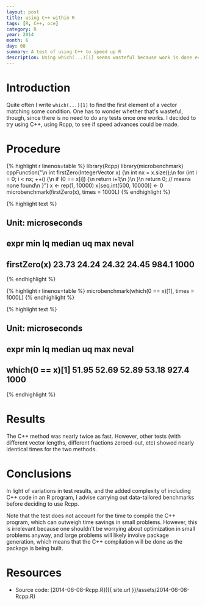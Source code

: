 ```yaml
---
layout: post
title: using C++ within R
tags: [R, C++, oce]
category: R
year: 2014
month: 6
day: 08
summary: A test of using C++ to speed up R
description: Using which(...)[1] seems wasteful because work is done even after the desired result is found. A C++ approach is demonstrated here, and tested for speed.
---
```


# Introduction

Quite often I write ``which(...)[1]`` to find the first element of a vector matching some condition.  One has to wonder whether that's wasteful, though, since there is no need to do any tests once one works.  I decided to try using C++, using Rcpp, to see if speed advances could be made.

# Procedure


{% highlight r linenos=table %}
library(Rcpp)
library(microbenchmark)
cppFunction("\n            int firstZero(IntegerVector x) {\n                int nx = x.size();\n                for (int i = 0; i < nx; ++i) {\n                    if (0 == x[i]) {\n                        return i+1;\n                    }\n                }\n                return 0; // means none found\n            }")
x <- rep(1, 10000)
x[seq.int(500, 10000)] <- 0
microbenchmark(firstZero(x), times = 1000L)
{% endhighlight %}



{% highlight text %}
## Unit: microseconds
##          expr   min    lq median    uq   max neval
##  firstZero(x) 23.73 24.24  24.32 24.45 984.1  1000
{% endhighlight %}



{% highlight r linenos=table %}
microbenchmark(which(0 == x)[1], times = 1000L)
{% endhighlight %}



{% highlight text %}
## Unit: microseconds
##              expr   min    lq median    uq   max neval
##  which(0 == x)[1] 51.95 52.69  52.89 53.18 927.4  1000
{% endhighlight %}


# Results

The C++ method was nearly twice as fast.  However, other tests (with different
vector lengths, different fractions zeroed-out, etc) showed nearly identical
times for the two methods.

# Conclusions

In light of variations in test results, and the added complexity of including
C++ code in an R program, I advise carrying out data-tailored benchmarks before
deciding to use Rcpp.  

Note that the test does not account for the time to compile the C++ program,
which can outweigh time savings in small problems.  However, this is irrelevant
because one shouldn't be worrying about optimization in small problems anyway,
and large problems will likely involve package generation, which means that the
C++ compilation will be done as the package is being built.


# Resources

* Source code: [2014-06-08-Rcpp.R]({{ site.url }}/assets/2014-06-08-Rcpp.R)
